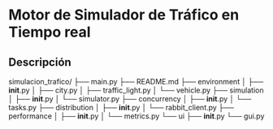 # Motor de Simulador de Tráfico en Tiempo real

## Descripción

simulacion_trafico/
├── main.py
├── README.md
├── environment
│   ├── __init__.py
│   ├── city.py
│   ├── traffic_light.py
│   └── vehicle.py
├── simulation
│   ├── __init__.py
│   └── simulator.py
├── concurrency
│   ├── __init__.py
│   └── tasks.py
├── distribution
│   ├── __init__.py
│   └── rabbit_client.py
├── performance
│   ├── __init__.py
│   └── metrics.py
└── ui
    ├── __init__.py
    └── gui.py
